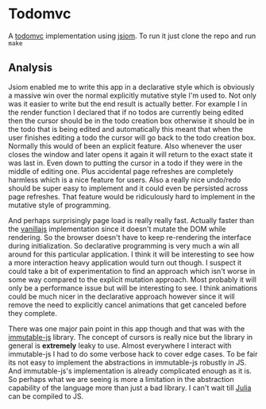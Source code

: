 
# Todomvc

 A [todomvc](http://todomvc.com) implementation using [jsiom](//github.com/jsiom/app). To run it just clone the repo and run `make`

## Analysis

Jsiom enabled me to write this app in a declarative style which is obviously a massive win over the normal explicitly mutative style I'm used to. Not only was it easier to write but the end result is actually better. For example I in the render function I declared that if no todos are currently being edited then the cursor should be in the todo creation box otherwise it should be in the todo that is being edited and automatically this meant that when the user finishes editing a todo the cursor will go back to the todo creation box. Normally this would of been an explicit feature. Also whenever the user closes the window and later opens it again it will return to the exact state it was last in. Even down to putting the cursor in a todo if they were in the middle of editing one. Plus accidental page refreshes are completely harmless which is a nice feature for users. Also a really nice undo/redo should be super easy to implement and it could even be persisted across page refreshes. That feature would be ridiculously hard to implement in the mutative style of programming.

And perhaps surprisingly page load is really really fast. Actually faster than the [vanillajs](http://todomvc.com/examples/vanillajs) implementation since it doesn't mutate the DOM while rendering. So the browser doesn't have to keep re-rendering the interface during initialization. So declarative programming is very much a win all around for this particular application. I think it will be interesting to see how a more interaction heavy application would turn out though. I suspect it could take a bit of experimentation to find an approach which isn't worse in some way compared to the explicit mutation approach. Most probably it will only be a performance issue but will be interesting to see. I think animations could be much nicer in the declarative approach however since it will remove the need to explicitly cancel animations that get canceled before they complete.

There was one major pain point in this app though and that was with the [immutable-js](//github.com/facebook/immutable-js) library. The concept of cursors is really nice but the library in general is __extremely__ leaky to use. Almost everywhere I interact with immutable-js I had to do some verbose hack to cover edge cases. To be fair its not easy to implement the abstractions in immutable-js robustly in JS. And immutable-js's implementation is already complicated enough as it is. So perhaps what we are seeing is more a limitation in the abstraction capability of the language more than just a bad library. I can't wait till [Julia](//github.com/JuliaLang/julia) can be compiled to JS.
